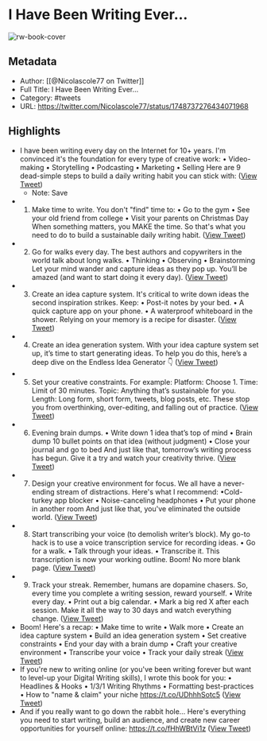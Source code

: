 # I Have Been Writing Ever...

![rw-book-cover](https://pbs.twimg.com/profile_images/1643230477854097408/Rp3nKAK4.jpg)

## Metadata
- Author: [[@Nicolascole77 on Twitter]]
- Full Title: I Have Been Writing Ever...
- Category: #tweets
- URL: https://twitter.com/Nicolascole77/status/1748737276434071968

## Highlights
- I have been writing every day on the Internet for 10+ years.
  I'm convinced it's the foundation for every type of creative work:
  • Video-making
  • Storytelling
  • Podcasting
  • Marketing
  • Selling
  Here are 9 dead-simple steps to build a daily writing habit you can stick with: ([View Tweet](https://twitter.com/Nicolascole77/status/1748737276434071968))
    - Note: Save
- 1. Make time to write.
  You don't "find" time to:
  • Go to the gym
  • See your old friend from college
  • Visit your parents on Christmas Day
  When something matters, you MAKE the time.
  So that's what you need to do to build a sustainable daily writing habit. ([View Tweet](https://twitter.com/Nicolascole77/status/1748737289369387435))
- 2. Go for walks every day.
  The best authors and copywriters in the world talk about long walks.
  • Thinking
  • Observing
  • Brainstorming
  Let your mind wander and capture ideas as they pop up.
  You’ll be amazed (and want to start doing it every day). ([View Tweet](https://twitter.com/Nicolascole77/status/1748737294670999900))
- 3. Create an idea capture system.
  It's critical to write down ideas the second inspiration strikes.
  Keep:
  • Post-it notes​ by your bed.
  • A quick capture app on your phone.
  • A waterproof whiteboard in the shower.
  Relying on your memory is a recipe for disaster. ([View Tweet](https://twitter.com/Nicolascole77/status/1748737299364335650))
- 4. Create an idea generation system.
  With your idea capture system set up, it’s time to start generating ideas.
  ​To help you do this, here’s a deep dive on the Endless Idea Generator 👇 ([View Tweet](https://twitter.com/Nicolascole77/status/1748737307321028636))
- 5. Set your creative constraints.
  For example:
  Platform: Choose 1.
  Time: Limit of 30 minutes.
  Topic: Anything that’s sustainable for you.
  Length: Long form, short form, tweets, blog posts, etc.
  These stop you from overthinking, over-editing, and falling out of practice. ([View Tweet](https://twitter.com/Nicolascole77/status/1748737313486630947))
- 6. Evening brain dumps.
  • Write down 1 idea that’s top of mind
  • Brain dump 10 bullet points on that idea (without judgment)
  • Close your journal and go to bed
  And just like that, tomorrow’s writing process has begun.
  Give it a try and watch your creativity thrive. ([View Tweet](https://twitter.com/Nicolascole77/status/1748737317223666110))
- 7. Design your creative environment for focus.
  We all have a never-ending stream of distractions.
  Here's what I recommend:
  • ​Cold-turkey app blocker
  ​• Noise-canceling headphones
  • Put your phone in another room
  And just like that, you've eliminated the outside world. ([View Tweet](https://twitter.com/Nicolascole77/status/1748737321854177623))
- 8. Start transcribing your voice (to demolish writer’s block).
  My go-to hack is to use a voice transcription service for recording ideas.
  • Go for a walk.
  • Talk through your ideas.
  • Transcribe it.
  This transcription is now your working outline.
  Boom!
  No more blank page. ([View Tweet](https://twitter.com/Nicolascole77/status/1748737326946087287))
- 9. Track your streak.
  Remember, humans are dopamine chasers.
  So, every time you complete a writing session, reward yourself.
  • Write every day.
  • Print out a big calendar.
  • Mark a big red X after each session.
  Make it all the way to 30 days and watch everything change. ([View Tweet](https://twitter.com/Nicolascole77/status/1748737330083492047))
- Boom! 
  Here's a recap:
  • Make time to write
  • Walk more
  • Create an idea capture system
  • Build an idea generation system
  • Set creative constraints
  • End your day with a brain dump
  • Craft your creative environment
  • Transcribe your voice
  • Track your daily streak ([View Tweet](https://twitter.com/Nicolascole77/status/1748737333132775449))
- If you're new to writing online (or you've been writing forever but want to level-up your Digital Writing skills), I wrote this book for you:
  • Headlines & Hooks
  • 1/3/1 Writing Rhythms
  • Formatting best-practices
  • How to "name & claim" your niche
  https://t.co/UDhhhSotc5 ([View Tweet](https://twitter.com/Nicolascole77/status/1748737336987324567))
- And if you really want to go down the rabbit hole…
  Here's everything you need to start writing, build an audience, and create new career opportunities for yourself online:
  https://t.co/fHhWBtVi1z ([View Tweet](https://twitter.com/Nicolascole77/status/1748737340401389745))
